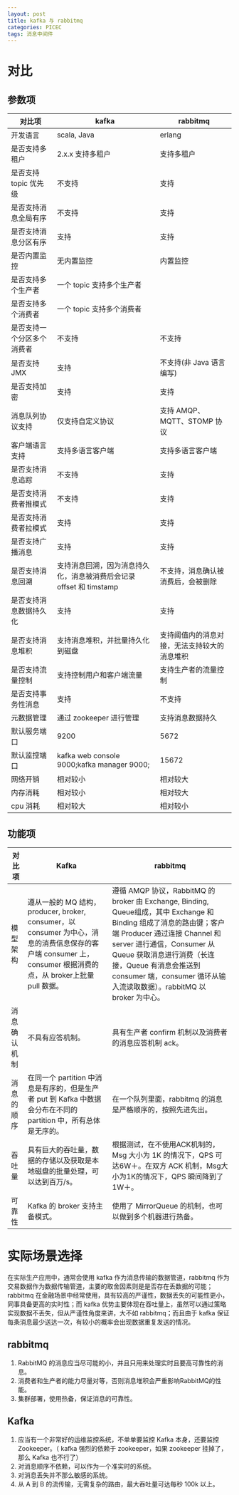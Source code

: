 ```yaml
---
layout: post
title: kafka 与 rabbitmq
categories: PICEC
tags: 消息中间件
---
```


# 对比

## 参数项

| 对比项                     | kafka                                                        | rabbitmq                                     |
| -------------------------- | ------------------------------------------------------------ | -------------------------------------------- |
| 开发语言                   | scala, Java                                                  | erlang                                       |
| 是否支持多租户             | 2.x.x 支持多租户                                             | 支持多租户                                   |
| 是否支持 topic 优先级      | 不支持                                                       | 支持                                         |
| 是否支持消息全局有序       | 不支持                                                       | 支持                                         |
| 是否支持消息分区有序       | 支持                                                         | 支持                                         |
| 是否内置监控               | 无内置监控                                                   | 内置监控                                     |
| 是否支持多个生产者         | 一个 topic 支持多个生产者                                    |                                              |
| 是否支持多个消费者         | 一个 topic 支持多个消费者                                    |                                              |
| 是否支持一个分区多个消费者 | 不支持                                                       | 不支持                                       |
| 是否支持 JMX               | 支持                                                         | 不支持(非 Java 语言编写)                     |
| 是否支持加密               | 支持                                                         | 支持                                         |
| 消息队列协议支持           | 仅支持自定义协议                                             | 支持 AMQP、MQTT、STOMP 协议                  |
| 客户端语言支持             | 支持多语言客户端                                             | 支持多语言客户端                             |
| 是否支持消息追踪           | 不支持                                                       | 支持                                         |
| 是否支持消费者推模式       | 不支持                                                       | 支持                                         |
| 是否支持消费者拉模式       | 支持                                                         | 支持                                         |
| 是否支持广播消息           | 支持                                                         | 支持                                         |
| 是否支持消息回溯           | 支持消息回溯，因为消息持久化，消息被消费后会记录 offset 和 timstamp | 不支持，消息确认被消费后，会被删除           |
| 是否支持消息数据持久化     | 支持                                                         | 支持                                         |
| 是否支持消息堆积           | 支持消息堆积，并批量持久化到磁盘                             | 支持阈值内的消息对接，无法支持较大的消息堆积 |
| 是否支持流量控制           | 支持控制用户和客户端流量                                     | 支持生产者的流量控制                         |
| 是否支持事务性消息         | 支持                                                         | 不支持                                       |
| 元数据管理                 | 通过 zookeeper 进行管理                                      | 支持消息数据持久                             |
| 默认服务端口               | 9200                                                         | 5672                                         |
| 默认监控端口               | kafka web console 9000;kafka manager 9000;                   | 15672                                        |
| 网络开销                   | 相对较小                                                     | 相对较大                                     |
| 内存消耗                   | 相对较小                                                     | 相对较大                                     |
| cpu 消耗                   | 相对较大                                                     | 相对较小                                     |

## 功能项

| 对比项       | Kafka                                                        | rabbitmq                                                     |
| ------------ | ------------------------------------------------------------ | ------------------------------------------------------------ |
| 模型架构     | 遵从一般的 MQ 结构，producer, broker, consumer，以 consumer 为中心，消息的消费信息保存的客户端 consumer 上，consumer 根据消费的点，从 broker上批量 pull 数据。 | 遵循 AMQP 协议，RabbitMQ 的 broker 由 Exchange, Binding, Queue组成，其中 Exchange 和 Binding 组成了消息的路由键；客户端 Producer 通过连接 Channel 和 server 进行通信，Consumer 从 Queue 获取消息进行消费（长连接，Queue 有消息会推送到 consumer 端，consumer 循环从输入流读取数据）。rabbitMQ 以 broker 为中心。 |
| 消息确认机制 | 不具有应答机制。                                             | 具有生产者 confirm 机制以及消费者的消息应答机制 ack。        |
| 消息的顺序   | 在同一个 partition 中消息是有序的，但是生产者 put 到 Kafka 中数据会分布在不同的 partition 中，所有总体是无序的。 | 在一个队列里面，rabbitmq 的消息是严格顺序的，按照先进先出。  |
| 吞吐量       | 具有巨大的吞吐量，数据的存储以及获取是本地磁盘的批量处理，可以达到百万/s。 | 根据测试，在不使用ACK机制的，Msg 大小为 1K 的情况下，QPS 可达6W＋。在双方 ACK 机制，Msg大小为1K的情况下，QPS 瞬间降到了 1W＋。 |
| 可靠性       | Kafka 的 broker 支持主备模式。                               | 使用了 MirrorQueue 的机制，也可以做到多个机器进行热备。      |

# 实际场景选择

在实际生产应用中，通常会使用 kafka 作为消息传输的数据管道，rabbitmq 作为交易数据作为数据传输管道，主要的取舍因素则是是否存在丢数据的可能；rabbitmq 在金融场景中经常使用，具有较高的严谨性，数据丢失的可能性更小，同事具备更高的实时性；而 kafka 优势主要体现在吞吐量上，虽然可以通过策略实现数据不丢失，但从严谨性角度来讲，大不如 rabbitmq；而且由于 kafka 保证每条消息最少送达一次，有较小的概率会出现数据重复发送的情况。

## rabbitmq

1. RabbitMQ 的消息应当尽可能的小，并且只用来处理实时且要高可靠性的消息。
2. 消费者和生产者的能力尽量对等，否则消息堆积会严重影响RabbitMQ的性能。
3. 集群部署，使用热备，保证消息的可靠性。

## Kafka

1. 应当有一个非常好的运维监控系统，不单单要监控 Kafka 本身，还要监控 Zookeeper。（ kafka 强烈的依赖于 zookeeper，如果 zookeeper 挂掉了，那么 Kafka 也不行了）
2. 对消息顺序不依赖，可以作为一个准实时的系统。
3. 对消息丢失并不那么敏感的系统。
4. 从 A 到 B 的流传输，无需复杂的路由，最大吞吐量可达每秒 100k 以上。